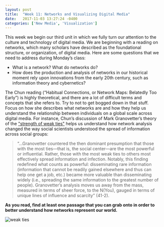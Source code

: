 ```yaml
---
layout: post
title:  "Week 11: Networks and Visualizing Digital Media"
date:   2017-11-03 13:27:24 -0400
categories: ['New Media', 'Visualization']
---
```

This week we begin our third unit in which we fully turn our attention to the culture and technology of digital media. We are beginning with a reading on networks, which many scholars have described as the foundational structure, or organization, of digital media. Here are some questions that we need to address during Monday’s class: 

-	What is a network? What do networks do? 
-	How does the production and analysis of networks in our historical moment rely upon innovations from the early 20th century, such as information theory and cybernetics? 

The Chun reading (“Habitual Connections, or Network Maps: Belatedly Too Early”) is highly theoretical, and there are a lot of difficult terms and concepts that she refers to. Try to not to get bogged down in that stuff. Focus on how she describes what networks are and how they help us understand the relationship between individuals on a global scale across digital media. For instance, Chun’s discussion of Mark Granovetter’s theory of the ["strength of weak ties"](https://en.wikipedia.org/wiki/Mark_Granovetter) helps us understand how network analysis changed the way social scientists understood the spread of information across social groups: 

>“…Granovetter countered the then dominant presumption that those with the most ties—that is, the social center—are the most powerful or influential. Rather, those with the most weak ties to others most effectively spread information and infection. Notably, this finding redefined what counts as powerful: disseminating rare information (information that cannot be readily gained elsewhere and thus can help one get a job, etc.) became more valuable than disseminating widely (i.e., spreading the same information to the greatest number of people). Granovetter’s analysis moves us away from the mass, measured in terms of sheer force, to the N(You), gauged in terms of unique lines of influence and scarcity” (41-2). 

**As you read, find at least one passage that you can grab onto in order to better understand how networks represent our world.**

![weak ties](http://aphasic-letters.com/network_culture/Strength-Weak-Ties.jpg)
